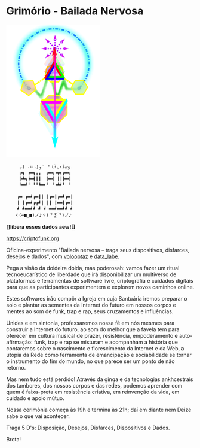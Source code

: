 # Grimório - Bailada Nervosa 

<img src="https://raw.githubusercontent.com/volooptaz/bailada/master/mapas/09_plantio.png" width="250">

```
     ╭( ･ㅂ･)و ̑̑ ＂(•̀ᴗ•́)൬
     ┏┓ ┏━┓╻╻  ┏━┓╺┳┓┏━┓
     ┣┻┓┣━┫┃┃  ┣━┫ ┃┃┣━┫
     ┗━┛╹ ╹╹┗━╸╹ ╹╺┻┛╹ ╹

    ┏━ ┏━┛┏━┃┃ ┃┏━┃┏━┛┏━┃
    ┃ ┃┏━┛┏┏┛┃ ┃┃ ┃━━┃┏━┃
    ┛ ┛━━┛┛ ┛ ┛ ━━┛━━┛┛ ┛
   ヾ(⌐■_■)ノ♪ヾ( ͝° ͜ʖ͡°)ノ♪
```

**[]libera esses dados aew![]**

https://criptofunk.org

Oficina-experimento "Bailada nervosa – traga seus dispositivos, disfarces, desejos e dados", com [volooptaz](https://soundcloud.com/volooptaz) e [data_labe](https://criptofunk.org).

Pega a visão da doideira doida, mas poderosah: vamos fazer um ritual tecnoeucarístico de liberdade que irá disponibilizar um multiverso de plataformas e ferramentas de software livre, criptografia e cuidados digitais para que as participantes experimentem e explorem novos caminhos online.

Estes softwares irão compôr a Igreja em cuja Santuária iremos preparar o solo e plantar as sementes da Internet do futuro em nossos corpos e mentes ao som de funk, trap e rap, seus cruzamentos e influências.

Unides e em sintonia, professaremos nossa fé em nós mesmes para construir a Internet do futuro, ao som do melhor que a favela tem para oferecer em cultura musical de prazer, resistência, empoderamento e auto-afirmação: funk, trap e rap se misturam e acompanham a história que contaremos sobre o nascimento e florescimento da Internet e da Web, a utopia da Rede como ferramenta de emancipação e sociabilidade se tornar o instrumento do fim do mundo, no que parece ser um ponto de não retorno.

Mas nem tudo está perdido! Através da ginga e da tecnologias ankhcestrais dos tambores, dos nossos corpos e das redes, podemos aprender com quem é faixa-preta em resistência criativa, em reinvenção da vida, em cuidado e apoio mútuo.

Nossa cerimônia começa às 19h e termina às 21h; daí em diante nem Deize sabe o que vai acontecer.

Traga 5 D's: Disposição, Desejos, Disfarces, Dispositivos e Dados.

Brota!
